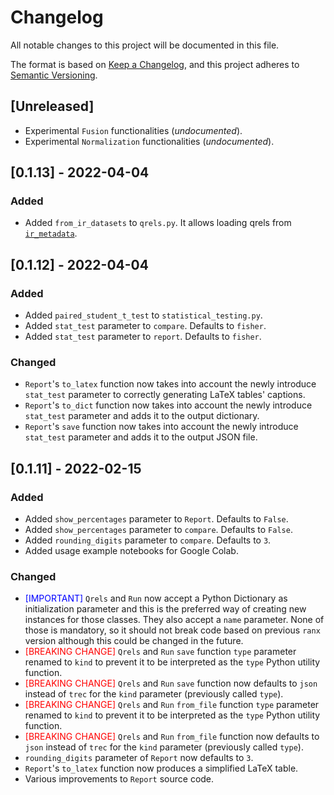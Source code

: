 # Changelog
All notable changes to this project will be documented in this file.

The format is based on [Keep a Changelog](https://keepachangelog.com/en/1.0.0/),
and this project adheres to [Semantic Versioning](https://semver.org/spec/v2.0.0.html).

## [Unreleased]

- Experimental `Fusion` functionalities (_undocumented_).
- Experimental `Normalization` functionalities (_undocumented_).

## [0.1.13] - 2022-04-04
### Added
- Added `from_ir_datasets` to `qrels.py`. It allows loading qrels from [`ir_metadata`](https://ir-datasets.com).

## [0.1.12] - 2022-04-04
### Added
- Added `paired_student_t_test` to `statistical_testing.py`.
- Added `stat_test` parameter to `compare`. Defaults to `fisher`.
- Added `stat_test` parameter to `report`. Defaults to `fisher`.

### Changed
- `Report`'s `to_latex` function now takes into account the newly introduce `stat_test` parameter to correctly generating LaTeX tables' captions.
- `Report`'s `to_dict` function now takes into account the newly introduce `stat_test` parameter and adds it to the output dictionary.
- `Report`'s `save` function now takes into account the newly introduce `stat_test` parameter and adds it to the output JSON file.

## [0.1.11] - 2022-02-15
### Added
- Added `show_percentages` parameter to `Report`. Defaults to `False`.
- Added `show_percentages` parameter to `compare`. Defaults to `False`.
- Added `rounding_digits` parameter to `compare`. Defaults to `3`.
- Added usage example notebooks for Google Colab.

### Changed
- <span style="color:blue">\[IMPORTANT\]</span> `Qrels` and `Run` now accept a Python Dictionary as initialization parameter and this is the preferred way of creating new instances for those classes. They also accept a `name` parameter. None of those is mandatory, so it should not break code based on previous `ranx` version although this could be changed in the future.
- <span style="color:red">\[BREAKING CHANGE\]</span> `Qrels` and `Run` `save` function `type` parameter renamed to `kind` to prevent it to be interpreted as the `type` Python utility function.
- <span style="color:red">\[BREAKING CHANGE\]</span> `Qrels` and `Run` `save` function now defaults to `json` instead of `trec` for the `kind` parameter (previously called `type`).
- <span style="color:red">\[BREAKING CHANGE\]</span> `Qrels` and `Run` `from_file` function `type` parameter renamed to `kind` to prevent it to be interpreted as the `type` Python utility function.
- <span style="color:red">\[BREAKING CHANGE\]</span> `Qrels` and `Run` `from_file` function now defaults to `json` instead of `trec` for the `kind` parameter (previously called `type`).
- `rounding_digits` parameter of `Report` now defaults to `3`.
- `Report`'s `to_latex` function now produces a simplified LaTeX table.
- Various improvements to `Report` source code.